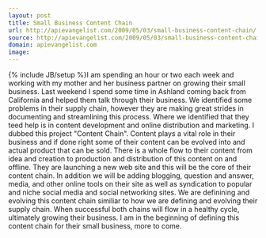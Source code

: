```yaml
---
layout: post
title: Small Business Content Chain
url: http://apievangelist.com/2009/05/03/small-business-content-chain/
source: http://apievangelist.com/2009/05/03/small-business-content-chain/
domain: apievangelist.com
image: 
---
```

{% include JB/setup %}I am spending an hour or two each week and working with my mother and her business partner on growing their small business. Last weekend I spend some time in Ashland coming back from California and helped them talk through their business. We identified some problems in their supply chain, however they are making great strides in documenting and streamlining this process.
Where we identified that they teed help is in content development and online distribution and marketing. I dubbed this project "Content Chain". Content plays a vital role in their business and if done right some of their content can be evolved into and actual product that can be sold.
There is a whole flow to their content from idea and creation to production and distribution of this content on and offline.
They are launching a new web site and this will be the core of their content chain. In addition we will be adding blogging, question and answer, media, and other online tools on their site as well as syndication to popular and niche social media and social networking sites.
We are definining and evolving this content chain similiar to how we are defining and evolving their supply chain. When successful both chains will flow in a healthy cycle, ultimately growing their business.
I am in the beginning of defining this content chain for their small business, more to come.
